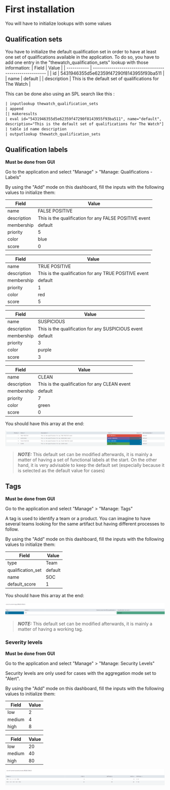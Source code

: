 # First installation
You will have to initialize lookups with some values

## Qualification sets

You have to initialize the default qualification set in order to have at least one set of qualifications available in the application.
To do so, you have to add one entry in the "thewatch_qualification_sets" lookup with those information:
| Field       | Value                                                   |
| ----------- | ------------------------------------------------------- |
| id          | 5431946355d5e62359f47290f8143955f93ba511                |
| name        | default                                                 |
| description | This is the default set of qualifications for The Watch |


This can be done also using an SPL search like this :
```spl
| inputlookup thewatch_qualification_sets
| append 
[| makeresults
| eval id="5431946355d5e62359f47290f8143955f93ba511", name="default", description="This is the default set of qualifications for The Watch"]
| table id name description
| outputlookup thewatch_qualification_sets
```


## Qualification labels
__Must be done from GUI__

Go to the application and select "Manage" > "Manage: Qualifications - Labels"

By using the "Add" mode on this dashboard, fill the inputs with the following values to initialize them:

| Field       | Value                                                  |
| ----------- | ------------------------------------------------------ |
| name        | FALSE POSITIVE                                         |
| description | This is the qualification for any FALSE POSITIVE event |
| membership  | default                                                |
| priority    | 5                                                      |
| color       | blue                                                   |
| score       | 0                                                      |

| Field       | Value                                                 |
| ----------- | ----------------------------------------------------- |
| name        | TRUE POSITIVE                                         |
| description | This is the qualification for any TRUE POSITIVE event |
| membership  | default                                               |
| priority    | 1                                                     |
| color       | red                                                   |
| score       | 5                                                     |

| Field       | Value                                              |
| ----------- | -------------------------------------------------- |
| name        | SUSPICIOUS                                         |
| description | This is the qualification for any SUSPICIOUS event |
| membership  | default                                            |
| priority    | 3                                                  |
| color       | purple                                             |
| score       | 3                                                  |

| Field       | Value                                         |
| ----------- | --------------------------------------------- |
| name        | CLEAN                                         |
| description | This is the qualification for any CLEAN event |
| membership  | default                                       |
| priority    | 7                                             |
| color       | green                                         |
| score       | 0                                             |

You should have this array at the end:

![default_qualification_labels](https://raw.githubusercontent.com/LetMeR00t/TA-ak_thewatch_v2/develop/images/default_qualification_labels.png)

> **_NOTE:_**  This default set can be modified afterwards, it is mainly a matter of having a set of functional labels at the start. On the other hand, it is very advisable to keep the default set (especially because it is selected as the default value for cases)

## Tags
__Must be done from GUI__

Go to the application and select "Manage" > "Manage: Tags"

A tag is used to identify a team or a product. You can imagine to have several teams looking for the same artifact but having different processes to follow.

By using the "Add" mode on this dashboard, fill the inputs with the following values to initialize them:

| Field             | Value   |
| ----------------- | ------- |
| type              | Team    |
| qualification_set | default |
| name              | SOC     |
| default_score     | 1       |

You should have this array at the end:

![default_qualification_labels](https://raw.githubusercontent.com/LetMeR00t/TA-ak_thewatch_v2/develop/images/default_tags.png)

> **_NOTE:_**  This default set can be modified afterwards, it is mainly a matter of having a working tag.
> 
### Severity levels
__Must be done from GUI__

Go to the application and select "Manage" > "Manage: Security Levels"

Security levels are only used for cases with the aggregation mode set to "Alert".

By using the "Add" mode on this dashboard, fill the inputs with the following values to initialize them:

| Field  | Value |
| ------ | ----- |
| low    | 2     |
| medium | 4     |
| high   | 8     |

| Field  | Value |
| ------ | ----- |
| low    | 20    |
| medium | 40    |
| high   | 80    |

![default_severity_levels](https://raw.githubusercontent.com/LetMeR00t/TA-ak_thewatch_v2/develop/images/default_severity_levels.png)